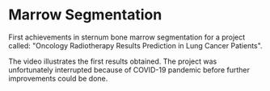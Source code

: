 # Marrow Segmentation

First achievements in sternum bone marrow segmentation for a project called: "Oncology Radiotherapy Results Prediction in Lung Cancer Patients".

The video illustrates the first results obtained. The project was unfortunately interrupted because of COVID-19 pandemic before further improvements could be done.
